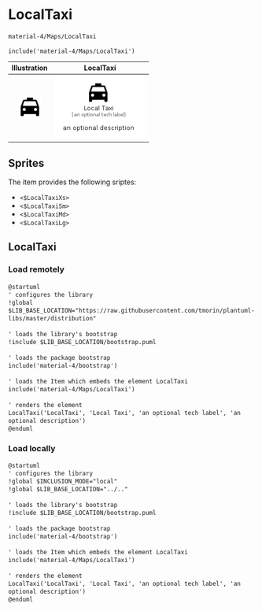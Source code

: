 # LocalTaxi


```text
material-4/Maps/LocalTaxi
```

```text
include('material-4/Maps/LocalTaxi')
```



| Illustration | LocalTaxi |
| :---: | :---: |
| ![illustration for Illustration](../../material-4/Maps/LocalTaxi.png) | ![illustration for LocalTaxi](../../material-4/Maps/LocalTaxi.Local.png) |



## Sprites
The item provides the following sriptes:

- `<$LocalTaxiXs>`
- `<$LocalTaxiSm>`
- `<$LocalTaxiMd>`
- `<$LocalTaxiLg>`





## LocalTaxi

### Load remotely
```plantuml
@startuml
' configures the library
!global $LIB_BASE_LOCATION="https://raw.githubusercontent.com/tmorin/plantuml-libs/master/distribution"

' loads the library's bootstrap
!include $LIB_BASE_LOCATION/bootstrap.puml

' loads the package bootstrap
include('material-4/bootstrap')

' loads the Item which embeds the element LocalTaxi
include('material-4/Maps/LocalTaxi')

' renders the element
LocalTaxi('LocalTaxi', 'Local Taxi', 'an optional tech label', 'an optional description')
@enduml
```

### Load locally
```plantuml
@startuml
' configures the library
!global $INCLUSION_MODE="local"
!global $LIB_BASE_LOCATION="../.."

' loads the library's bootstrap
!include $LIB_BASE_LOCATION/bootstrap.puml

' loads the package bootstrap
include('material-4/bootstrap')

' loads the Item which embeds the element LocalTaxi
include('material-4/Maps/LocalTaxi')

' renders the element
LocalTaxi('LocalTaxi', 'Local Taxi', 'an optional tech label', 'an optional description')
@enduml
```

